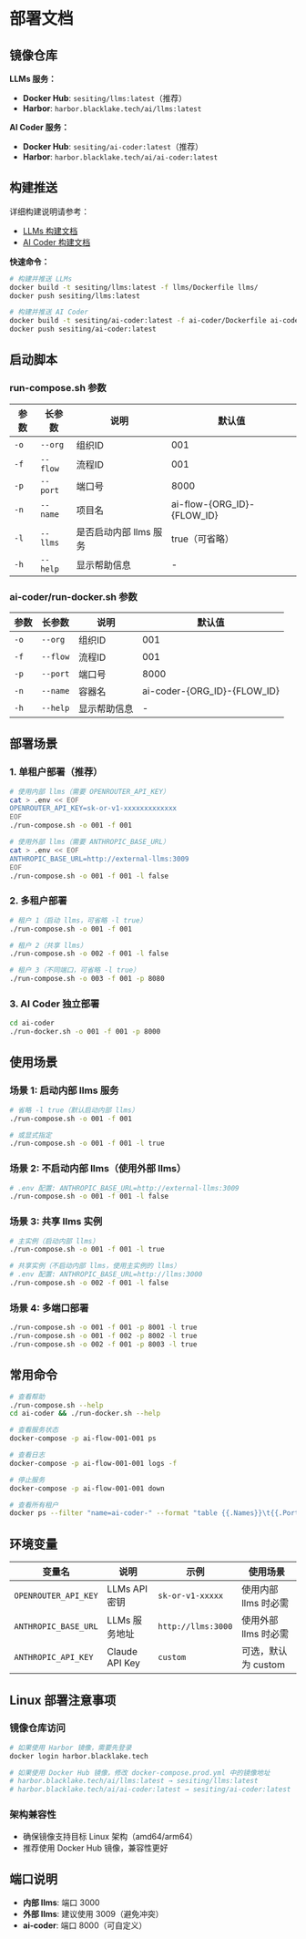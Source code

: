 # 部署文档

## 镜像仓库

**LLMs 服务：**
- **Docker Hub**: `sesiting/llms:latest`（推荐）
- **Harbor**: `harbor.blacklake.tech/ai/llms:latest`

**AI Coder 服务：**
- **Docker Hub**: `sesiting/ai-coder:latest`（推荐）
- **Harbor**: `harbor.blacklake.tech/ai/ai-coder:latest`

## 构建推送

详细构建说明请参考：
- [LLMs 构建文档](llms/DEPLOY.md)
- [AI Coder 构建文档](ai-coder/DEPLOY.md)

**快速命令：**
```bash
# 构建并推送 LLMs
docker build -t sesiting/llms:latest -f llms/Dockerfile llms/
docker push sesiting/llms:latest

# 构建并推送 AI Coder
docker build -t sesiting/ai-coder:latest -f ai-coder/Dockerfile ai-coder/
docker push sesiting/ai-coder:latest
```

## 启动脚本

### run-compose.sh 参数

| 参数 | 长参数 | 说明 | 默认值 |
|------|--------|------|--------|
| `-o` | `--org` | 组织ID | 001 |
| `-f` | `--flow` | 流程ID | 001 |
| `-p` | `--port` | 端口号 | 8000 |
| `-n` | `--name` | 项目名 | ai-flow-{ORG_ID}-{FLOW_ID} |
| `-l` | `--llms` | 是否启动内部 llms 服务 | true（可省略） |
| `-h` | `--help` | 显示帮助信息 | - |

### ai-coder/run-docker.sh 参数

| 参数 | 长参数 | 说明 | 默认值 |
|------|--------|------|--------|
| `-o` | `--org` | 组织ID | 001 |
| `-f` | `--flow` | 流程ID | 001 |
| `-p` | `--port` | 端口号 | 8000 |
| `-n` | `--name` | 容器名 | ai-coder-{ORG_ID}-{FLOW_ID} |
| `-h` | `--help` | 显示帮助信息 | - |

## 部署场景

### 1. 单租户部署（推荐）

```bash
# 使用内部 llms（需要 OPENROUTER_API_KEY）
cat > .env << EOF
OPENROUTER_API_KEY=sk-or-v1-xxxxxxxxxxxxx
EOF
./run-compose.sh -o 001 -f 001

# 使用外部 llms（需要 ANTHROPIC_BASE_URL）
cat > .env << EOF
ANTHROPIC_BASE_URL=http://external-llms:3009
EOF
./run-compose.sh -o 001 -f 001 -l false
```

### 2. 多租户部署

```bash
# 租户 1（启动 llms，可省略 -l true）
./run-compose.sh -o 001 -f 001

# 租户 2（共享 llms）
./run-compose.sh -o 002 -f 001 -l false

# 租户 3（不同端口，可省略 -l true）
./run-compose.sh -o 003 -f 001 -p 8080
```

### 3. AI Coder 独立部署

```bash
cd ai-coder
./run-docker.sh -o 001 -f 001 -p 8000
```

## 使用场景

### 场景 1: 启动内部 llms 服务
```bash
# 省略 -l true（默认启动内部 llms）
./run-compose.sh -o 001 -f 001

# 或显式指定
./run-compose.sh -o 001 -f 001 -l true
```

### 场景 2: 不启动内部 llms（使用外部 llms）
```bash
# .env 配置: ANTHROPIC_BASE_URL=http://external-llms:3009
./run-compose.sh -o 001 -f 001 -l false
```

### 场景 3: 共享 llms 实例
```bash
# 主实例（启动内部 llms）
./run-compose.sh -o 001 -f 001 -l true

# 共享实例（不启动内部 llms，使用主实例的 llms）
# .env 配置: ANTHROPIC_BASE_URL=http://llms:3000
./run-compose.sh -o 002 -f 001 -l false
```

### 场景 4: 多端口部署
```bash
./run-compose.sh -o 001 -f 001 -p 8001 -l true
./run-compose.sh -o 001 -f 002 -p 8002 -l true
./run-compose.sh -o 002 -f 001 -p 8003 -l true
```

## 常用命令

```bash
# 查看帮助
./run-compose.sh --help
cd ai-coder && ./run-docker.sh --help

# 查看服务状态
docker-compose -p ai-flow-001-001 ps

# 查看日志
docker-compose -p ai-flow-001-001 logs -f

# 停止服务
docker-compose -p ai-flow-001-001 down

# 查看所有租户
docker ps --filter "name=ai-coder-" --format "table {{.Names}}\t{{.Ports}}\t{{.Status}}"
```

## 环境变量

| 变量名 | 说明 | 示例 | 使用场景 |
|--------|------|------|----------|
| `OPENROUTER_API_KEY` | LLMs API 密钥 | `sk-or-v1-xxxxx` | 使用内部 llms 时必需 |
| `ANTHROPIC_BASE_URL` | LLMs 服务地址 | `http://llms:3000` | 使用外部 llms 时必需 |
| `ANTHROPIC_API_KEY` | Claude API Key | `custom` | 可选，默认为 custom |

## Linux 部署注意事项

### 镜像仓库访问
```bash
# 如果使用 Harbor 镜像，需要先登录
docker login harbor.blacklake.tech

# 如果使用 Docker Hub 镜像，修改 docker-compose.prod.yml 中的镜像地址
# harbor.blacklake.tech/ai/llms:latest → sesiting/llms:latest
# harbor.blacklake.tech/ai/ai-coder:latest → sesiting/ai-coder:latest
```

### 架构兼容性
- 确保镜像支持目标 Linux 架构（amd64/arm64）
- 推荐使用 Docker Hub 镜像，兼容性更好

## 端口说明

- **内部 llms**: 端口 3000
- **外部 llms**: 建议使用 3009（避免冲突）
- **ai-coder**: 端口 8000（可自定义）
